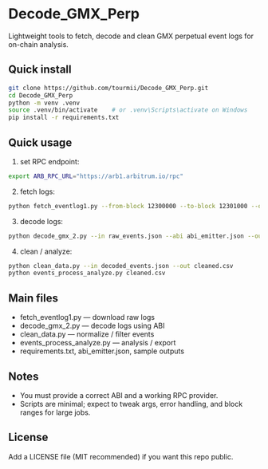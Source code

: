 # Decode_GMX_Perp

Lightweight tools to fetch, decode and clean GMX perpetual event logs for on-chain analysis.

## Quick install

```bash
git clone https://github.com/tourmii/Decode_GMX_Perp.git
cd Decode_GMX_Perp
python -m venv .venv
source .venv/bin/activate    # or .venv\Scripts\activate on Windows
pip install -r requirements.txt
```

## Quick usage

1. set RPC endpoint:

```bash
export ARB_RPC_URL="https://arb1.arbitrum.io/rpc"
```

2. fetch logs:

```bash
python fetch_eventlog1.py --from-block 12300000 --to-block 12301000 --out raw_events.json
```

3. decode logs:

```bash
python decode_gmx_2.py --in raw_events.json --abi abi_emitter.json --out decoded_events.json
```

4. clean / analyze:

```bash
python clean_data.py --in decoded_events.json --out cleaned.csv
python events_process_analyze.py cleaned.csv
```

## Main files

* fetch_eventlog1.py — download raw logs
* decode_gmx_2.py — decode logs using ABI
* clean_data.py — normalize / filter events
* events_process_analyze.py — analysis / export
* requirements.txt, abi_emitter.json, sample outputs

## Notes

* You must provide a correct ABI and a working RPC provider.
* Scripts are minimal; expect to tweak args, error handling, and block ranges for large jobs.

## License

Add a LICENSE file (MIT recommended) if you want this repo public.
